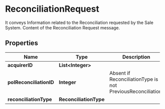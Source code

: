 

# ReconciliationRequest

It conveys Information related to the Reconciliation requested by the Sale System. Content of the Reconciliation Request message.

## Properties

| Name | Type | Description | Notes |
|------------ | ------------- | ------------- | -------------|
|**acquirerID** | **List&lt;Integer&gt;** |  |  [optional] |
|**poIReconciliationID** | **Integer** | Absent if ReconciliationType is not PreviousReconciliation. |  [optional] |
|**reconciliationType** | **ReconciliationType** |  |  |



